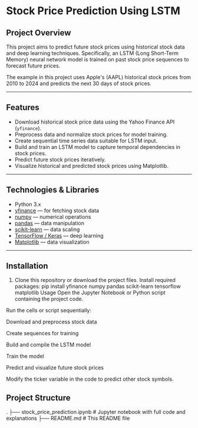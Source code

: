 # Stock Price Prediction Using LSTM

## Project Overview

This project aims to predict future stock prices using historical stock data and deep learning techniques. Specifically, an LSTM (Long Short-Term Memory) neural network model is trained on past stock price sequences to forecast future prices.

The example in this project uses Apple's (AAPL) historical stock prices from 2010 to 2024 and predicts the next 30 days of stock prices.

---

## Features

- Download historical stock price data using the Yahoo Finance API (`yfinance`).
- Preprocess data and normalize stock prices for model training.
- Create sequential time series data suitable for LSTM input.
- Build and train an LSTM model to capture temporal dependencies in stock prices.
- Predict future stock prices iteratively.
- Visualize historical and predicted stock prices using Matplotlib.

---

## Technologies & Libraries

- Python 3.x
- [yfinance](https://pypi.org/project/yfinance/) — for fetching stock data
- [numpy](https://numpy.org/) — numerical operations
- [pandas](https://pandas.pydata.org/) — data manipulation
- [scikit-learn](https://scikit-learn.org/stable/) — data scaling
- [TensorFlow / Keras](https://www.tensorflow.org/) — deep learning
- [Matplotlib](https://matplotlib.org/) — data visualization

---

## Installation

1. Clone this repository or download the project files.
Install required packages:
pip install yfinance numpy pandas scikit-learn tensorflow matplotlib
Usage
Open the Jupyter Notebook or Python script containing the project code.

Run the cells or script sequentially:

Download and preprocess stock data

Create sequences for training

Build and compile the LSTM model

Train the model

Predict and visualize future stock prices

Modify the ticker variable in the code to predict other stock symbols.

## Project Structure
.
├── stock_price_prediction.ipynb   # Jupyter notebook with full code and explanations
├── README.md                      # This README file

